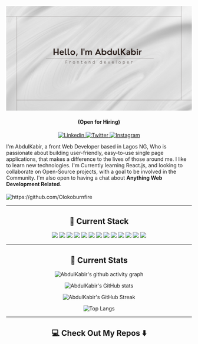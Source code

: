 <!---
Olokoburnfire/Olokoburnfire is a ✨ special ✨ repository because its `README.md` (this file) appears on your GitHub profile.
You can click the Preview link to take a look at your changes.
--->
<!--- Banner --->
<div align="center">
  <a href="https://github.com/Olokoburnfire">
    <img src="https://github.com/Olokoburnfire/Olokoburnfire/blob/main/Assets/Header.png" alt="Olokodana's banner"/>
  </a>
  <h4> (Open for Hiring)</h4>
</div>

<!--- Social Media --->
<p align="center">
  <!--- LinkedIn --->
  <a href="https://linkedin.com/in/olokodanaabdulkabir" target="blank">
    <img src="https://img.shields.io/badge/AbdulKabir-%230077B5.svg?style=for-the-badge&logo=linkedin&logoColor=white" alt="Linkedin" />
 </a>
 <!--- Twitter --->
 <a href="https://twitter.com/oloko_burn_fire" target="blank">
   <img src="https://img.shields.io/badge/-@AbdulKabir-%231DA1F2.svg?style=for-the-badge&logo=Twitter&logoColor=white" alt="Twitter" />
 </a>
  <!--- Instagram --->
 <a href="https://www.instagram.com/__olokoburnfire__/" target="blank">
   <img src="https://img.shields.io/badge/-@AbdulKabir-%231DA1F2.svg?style=for-the-badge&logo=instagram&logoColor=white" alt="Instagram" />
 </a>
</p>

<!--- About Me  --->
<p align="left">
  I'm AbdulKabir, a front Web Developer based in Lagos NG, Who is passionate about building user-friendly, easy-to-use single page applications, that makes a difference to the lives of those around me. I like to learn new technologies. I'm Currently learning React.js, and looking to collaborate on Open-Source projects, with a goal to be involved in the Community. I'm also open to having a chat about <b>Anything Web Development Related</b>.
      <!-- Want to know more about me?  [Check out my portfolio](https://www.abdulfarhan.com) -->
  <br><br>
  <img src="https://komarev.com/ghpvc/?username=Olokoburnfire" alt="https://github.com/Olokoburnfire"  align="center"/>
</p>
<!-- Tech Stack -->
<hr>
<h2 align="center"> 🔭 Current Stack</h2>
<div align="center">
  <img src="https://img.shields.io/badge/html5-%23E34F26.svg?style=for-the-badge&logo=html5&logoColor=white" />
  <img src="https://img.shields.io/badge/css3-%231572B6.svg?style=for-the-badge&logo=css3&logoColor=white" />
  <img src="https://img.shields.io/badge/javascript-%23323330.svg?style=for-the-badge&logo=javascript&logoColor=%23F7DF1E" />
  <img src="https://img.shields.io/badge/react-%2320232a.svg?style=for-the-badge&logo=react&logoColor=%2361DAFB" />
  <img src="https://img.shields.io/badge/tailwind-css%20-%231572B6.svg?&style=for-the-badge&logo=tailwind-css&logoColor=white" />
  <img src="https://img.shields.io/badge/styled--components-DB7093?style=for-the-badge&logo=styled-components&logoColor=white" />
  <img src="https://img.shields.io/badge/materialui-%230081CB.svg?style=for-the-badge&logo=material-ui&logoColor=white" />
  <img src="https://img.shields.io/badge/chakra-%234ED1C5.svg?style=for-the-badge&logo=chakraui&logoColor=white" />
  <img src="https://img.shields.io/badge/figma-%23F24E1E.svg?style=for-the-badge&logo=figma&logoColor=white" />
  <img src="https://img.shields.io/badge/markdown-%23000000.svg?style=for-the-badge&logo=markdown&logoColor=white" />
  <img src="https://img.shields.io/badge/Microsoft_Office-D83B01?style=for-the-badge&logo=microsoft-office&logoColor=white" />
  <img src="https://img.shields.io/badge/github-%23121011.svg?style=for-the-badge&logo=github&logoColor=white" />
  <img src="https://img.shields.io/badge/Visual%20Studio%20Code-0078d7.svg?style=for-the-badge&logo=visual-studio-code&logoColor=white" />
</div>
<!-- Github Stats -->
<hr>
<h2 align="center"> 🔭 Current Stats</h2>
<div align="center">
  
 ![AbdulKabir's github activity graph](https://github-readme-activity-graph.cyclic.app/graph?username=Olokoburnfire&theme=rogue)
    
 ![AbdulKabir's GitHub stats](https://github-readme-stats.vercel.app/api?username=Olokoburnfire&show_icons=true&theme=city_lights)
    
 ![AbdulKabir's GitHub Streak](https://github-readme-streak-stats.herokuapp.com/?user=Olokoburnfire&theme=city-lights) 
     
 ![Top Langs](https://github-readme-stats.vercel.app/api/top-langs/?username=Olokoburnfire&theme=city_lights)

</div>
<!--Repositories -->
<hr>

<h2  align="center">💻 Check Out My Repos ⬇️ </h2>
